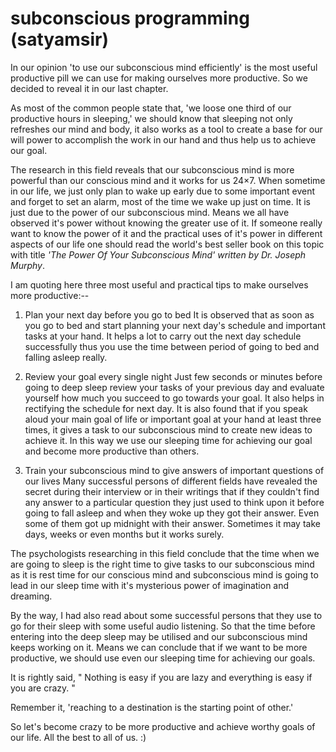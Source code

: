 # subconscious programming (satyamsir)

In our opinion 'to use our subconscious mind efficiently' is the most useful productive pill we can use for making ourselves more productive. So we decided to reveal it in our last chapter.

As most of the common people state that, 'we loose one third of our productive hours in sleeping,' we should know that sleeping not only refreshes our mind and body, it also works as a tool to create a base for our will power to accomplish the work in our hand and thus help us to achieve our goal.

The research in this field reveals that our subconscious mind is more powerful than our conscious mind and it works for us 24×7. When sometime in our life, we just only plan to wake up early due to some important event and forget to set an alarm, most of the time we wake up just on time. It is just due to the power of our subconscious mind. Means we all have observed it's power without knowing the greater use of it. If someone really want to know the power of it and the practical uses of it's power in different aspects of our life one should read the world's best seller book on this topic with title _'The Power Of Your Subconscious Mind' written by Dr. Joseph Murphy_.

I am quoting here three most useful and practical tips to make ourselves more productive:--

1. Plan your next day before you go to bed
   It is observed that as soon as you go to bed and start planning your next day's schedule and important tasks at your hand. It helps a lot to carry out the next day schedule successfully thus you use the time between period of going to bed and falling asleep really.

1. Review your goal every single night
   Just few seconds or minutes before going to deep sleep review your tasks of your previous day and evaluate yourself how much you succeed to go towards your goal. It also helps in rectifying the schedule for next day. It is also found that if you speak aloud your main goal of life or important goal at your hand at least three times, it gives a task to our subconscious mind to create new ideas to achieve it. In this way we use our sleeping time for achieving our goal and become more productive than others.

1. Train your subconscious mind to give answers of important questions of our lives
   Many successful persons of different fields have revealed the secret during their interview or in their writings that if they couldn't find any answer to a particular question they just used to think upon it before going to fall asleep and when they woke up they got their answer. Even some of them got up midnight with their answer. Sometimes it may take days, weeks or even months but it works surely.

The psychologists researching in this field conclude that the time when we are going to sleep is the right time to give tasks to our subconscious mind as it is rest time for our conscious mind and subconscious mind is going to lead in our sleep time with it's mysterious power of imagination and dreaming.

By the way, I had also read about some successful persons that they use to go for their sleep with some useful audio listening. So that the time before entering into the deep sleep may be utilised and our subconscious mind keeps working on it.
Means we can conclude that if we want to be more productive, we should use even our sleeping time for achieving our goals.

It is rightly said, " Nothing is easy if you are lazy and everything is easy if you are crazy. "

Remember it, 'reaching to a destination is the starting point of other.'

So let's become crazy to be more productive and achieve worthy goals of our life. All the best to all of us. :)
